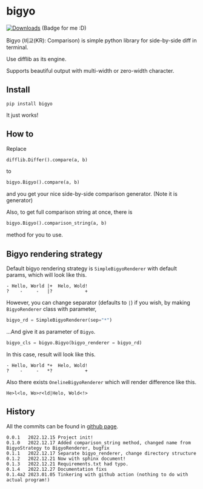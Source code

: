 # bigyo

[![Downloads](https://pepy.tech/badge/bigyo)](https://pepy.tech/project/bigyo)
(Badge for me :D)

Bigyo (비교(KR): Comparison) is simple python library for side-by-side diff in terminal.

Use difflib as its engine.

Supports beautiful output with multi-width or zero-width character.

## Install

```
pip install bigyo
```

It just works!

## How to

Replace 
```py
difflib.Differ().compare(a, b)
```
to
```py
bigyo.Bigyo().compare(a, b)
```
and you get your nice side-by-side comparison generator. (Note it is generator)

Also, to get full comparison string at once, there is
```py
bigyo.Bigyo().comparison_string(a, b)
```
method for you to use.

## Bigyo rendering strategy

Default bigyo rendering strategy is `SimpleBigyoRenderer` with default params, which will look like this.
```
- Hello, World |+  Helo, Wold!
?    -     -   |?            +
```

However, you can change separator (defaults to `|`) if you wish, by making `BigyoRenderer` class with parameter,
```py
bigyo_rd = SimpleBigyoRenderer(sep="*")
```
...And give it as parameter of `Bigyo`.
```py
bigyo_cls = bigyo.Bigyo(bigyo_renderer = bigyo_rd)
```

In this case, result will look like this.
```
- Hello, World *+  Helo, Wold!
?    -     -   *?            +
```

Also there exists `OnelineBigyoRenderer` which will render difference like this.
```
He>l<lo, Wo>r<ld|Helo, Wold<!>
```

## History

All the commits can be found in [github page](https://github.com/dhnam/bigyo).

```
0.0.1   2022.12.15 Project init!
0.1.0   2022.12.17 Added comparison_string method, changed name from BigyoStrategy to BigyoRenderer, bugfix
0.1.1   2022.12.17 Separate bigyo_renderer, change directory structure
0.1.2   2022.12.21 Now with sphinx document!
0.1.3   2022.12.21 Requirements.txt had typo.
0.1.4   2022.12.27 Documentation fixs
0.1.4a2 2023.01.05 Tinkering with github action (nothing to do with actual program!)
```
